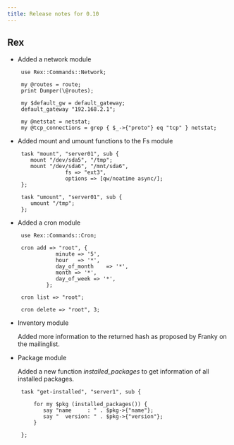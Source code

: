 ```yaml
---
title: Release notes for 0.10
---
```


## Rex

-   Added a network module

         use Rex::Commands::Network;
            
         my @routes = route;
         print Dumper(\@routes);
            
         my $default_gw = default_gateway;
         default_gateway "192.168.2.1";
             
         my @netstat = netstat;
         my @tcp_connections = grep { $_->{"proto"} eq "tcp" } netstat;

-   Added mount and umount functions to the Fs module

         task "mount", "server01", sub {
            mount "/dev/sda5", "/tmp";
            mount "/dev/sda6", "/mnt/sda6",
                       fs => "ext3",
                       options => [qw/noatime async/];
         };

         task "umount", "server01", sub {
            umount "/tmp";
         };

-   Added a cron module

         use Rex::Commands::Cron;
             
         cron add => "root", {
                    minute => '5',
                    hour   => '*',
                    day_of_month    => '*',
                    month => '*',
                    day_of_week => '*',
                 };
                   
         cron list => "root";
              
         cron delete => "root", 3;

-   Inventory module

    Added more information to the returned hash as proposed by Franky on the mailinglist.

-   Package module

    Added a new function *installed\_packages* to get information of all installed packages.

         task "get-installed", "server1", sub {
            
             for my $pkg (installed_packages()) {
                say "name     : " . $pkg->{"name"};
                say "  version: " . $pkg->{"version"};
             }
             
         };


